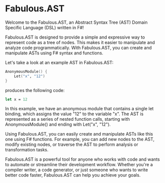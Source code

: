 # Fabulous.AST

Welcome to the Fabulous.AST, an Abstract Syntax Tree (AST) Domain Specific Language (DSL) written in F#!

Fabulous.AST is designed to provide a simple and expressive way to represent code as a tree of nodes. This makes it easier to manipulate and analyze code programmatically. With Fabulous.AST, you can create and manipulate ASTs using F# syntax and functions.

Let's take a look at an example AST in Fabulous.AST:

```fsharp
AnonymousModule() { 
    Let("x", "12")
}
```
produces the following code:

```fsharp
let x = 12
```
In this example, we have an anonymous module that contains a single let binding, which assigns the value "12" to the variable "x". The AST is represented as a series of nested function calls, starting with AnonymousModule() and ending with Let("x", "12").

Using Fabulous.AST, you can easily create and manipulate ASTs like this one using F# functions. For example, you can add new nodes to the AST, modify existing nodes, or traverse the AST to perform analysis or transformation tasks.

Fabulous.AST is a powerful tool for anyone who works with code and wants to automate or streamline their development workflow. Whether you're a compiler writer, a code generator, or just someone who wants to write better code faster, Fabulous.AST can help you achieve your goals.